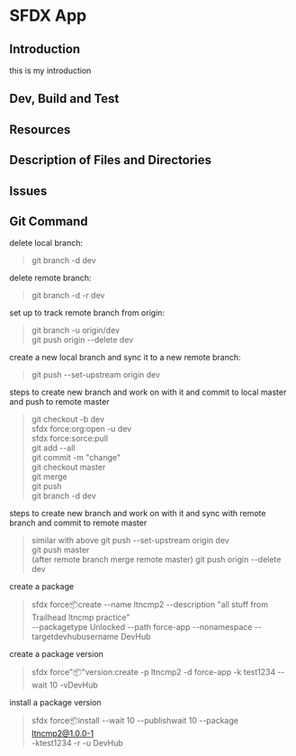# SFDX  App

## Introduction

this is my introduction

## Dev, Build and Test

## Resources

## Description of Files and Directories

## Issues

## Git Command

delete local branch:
> git branch -d dev

delete remote branch:
> git branch -d -r dev

set up to track remote branch from origin:
> git branch -u origin/dev\
> git push origin --delete dev

create a new local branch and sync it to a new remote branch:
> git push --set-upstream origin dev

steps to create new branch and work on with it and commit to local master and push to remote master
> git checkout -b dev\
> sfdx force:org:open -u dev\
> sfdx force:sorce:pull\
> git add --all\
> git commit -m "change"\
> git checkout master\
> git merge\
> git push\
> git branch -d dev

steps to create new branch and work on with it and sync with remote branch and commit to remote master
> similar with above
> git push --set-upstream origin dev\
> git push master\
> (after remote branch merge remote master) git push origin --delete dev

create a package
> sfdx force:package:create --name ltncmp2 --description "all stuff from Trailhead ltncmp practice"\
> --packagetype Unlocked --path force-app --nonamespace --targetdevhubusername DevHub

create a package version
> sfdx force":package:"version:create -p ltncmp2 -d force-app -k test1234 --wait 10 -vDevHub

install a package version
> sfdx force:package:install --wait 10 --publishwait 10 --package ltncmp2@1.0.0-1\
> -ktest1234 -r -u DevHub